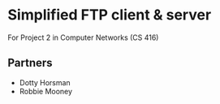 # Simplified FTP client & server
For Project 2 in Computer Networks (CS 416)

## Partners
- Dotty Horsman
- Robbie Mooney
